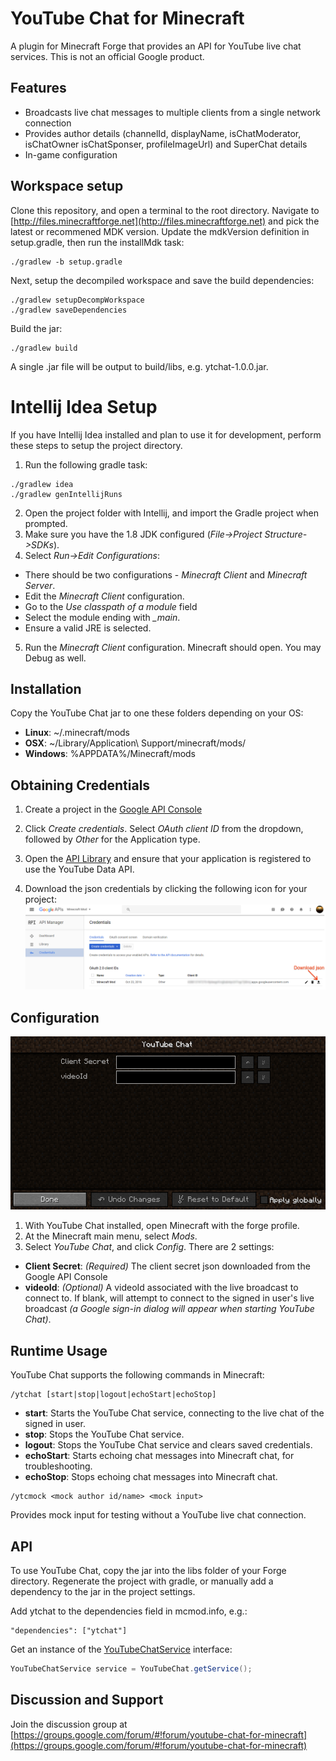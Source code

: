 # YouTube Chat for Minecraft

A plugin for Minecraft Forge that provides an API for YouTube live chat
services. This is not an official Google product.

## Features

*  Broadcasts live chat messages to multiple clients from a single network
  connection
*  Provides author details (channelId, displayName, isChatModerator, isChatOwner
   isChatSponser, profileImageUrl) and SuperChat details
*  In-game configuration

## Workspace setup

Clone this repository, and open a terminal to the root directory. Navigate to
[http://files.minecraftforge.net](http://files.minecraftforge.net) and pick
the latest or recommened MDK version. Update the mdkVersion definition in
setup.gradle, then run the installMdk task:

  ```
  ./gradlew -b setup.gradle
  ```

Next, setup the decompiled workspace and save the build dependencies:

  ```
  ./gradlew setupDecompWorkspace
  ./gradlew saveDependencies
  ```

Build the jar:

  ```
  ./gradlew build
  ```

A single .jar file will be output to build/libs, e.g. ytchat-1.0.0.jar.


# Intellij Idea Setup

If you have Intellij Idea installed and plan to use it for development, perform
these steps to setup the project directory.

1. Run the following gradle task:

  ```
  ./gradlew idea
  ./gradlew genIntellijRuns
  ```
2.  Open the project folder with Intellij, and import the Gradle project
  when prompted.
3.  Make sure you have the 1.8 JDK configured (*File->Project Structure->SDKs*).
4.  Select *Run->Edit Configurations*:
  * There should be two configurations - *Minecraft Client* and *Minecraft
  Server*.
  * Edit the *Minecraft Client* configuration.
  * Go to the *Use classpath of a module* field
  * Select the module ending with *_main*.
  * Ensure a valid JRE is selected.
5.  Run the *Minecraft Client* configuration. Minecraft should open. You may
 Debug as well.

## Installation

Copy the YouTube Chat jar to one these folders depending on your OS:

* **Linux**: ~/.minecraft/mods
* **OSX**: ~/Library/Application\ Support/minecraft/mods/
* **Windows**: %APPDATA%/Minecraft/mods

## Obtaining Credentials

1.  Create a project in the [Google API Console](https://console.developers.google.com/)

2.  Click *Create credentials*. Select *OAuth client ID* from the dropdown,
followed by *Other* for the Application type.

3.  Open the [API Library](https://console.developers.google.com/apis/library?project=_)
    and ensure that your application is registered to use the YouTube Data API.

4.  Download the json credentials by clicking the following icon for your
  project: ![Download json](download_json.png)


## Configuration

![Configuration](configuration.png)

1.  With YouTube Chat installed, open Minecraft with the forge profile.
2.  At the Minecraft main menu, select *Mods*.
3.  Select *YouTube Chat*, and click *Config*. There are 2 settings:
  *  **Client Secret**: *(Required)* The client secret json downloaded from the
  Google API Console
  *  **videoId**: *(Optional)* A videoId associated with the live broadcast to
  connect to. If blank, will attempt to connect to the signed in user's live
  broadcast *(a Google sign-in dialog will appear when starting YouTube Chat)*.

## Runtime Usage

YouTube Chat supports the following commands in Minecraft:

```
/ytchat [start|stop|logout|echoStart|echoStop]
```
*  **start**: Starts the YouTube Chat service, connecting to the live chat of
the signed in user.
*  **stop**: Stops the YouTube Chat service.
*  **logout**: Stops the YouTube Chat service and clears saved credentials.
*  **echoStart**: Starts echoing chat messages into Minecraft chat,
   for troubleshooting.
*  **echoStop**: Stops echoing chat messages into Minecraft chat.

```
/ytcmock <mock author id/name> <mock input>
```

Provides mock input for testing without a YouTube live chat connection.

## API

To use YouTube Chat, copy the jar into the libs folder of your Forge directory.
Regenerate the project with gradle, or manually add a dependency to the jar in
the project settings.

Add ytchat to the dependencies field in mcmod.info, e.g.:

  ```
  "dependencies": ["ytchat"]
  ```
Get an instance of the [YouTubeChatService](https://github.com/youtube/youtube-chat-for-minecraft/blob/master/src/main/java/com/google/youtube/gaming/chat/YouTubeChatService.java)
interface:

  ```java
  YouTubeChatService service = YouTubeChat.getService();
  ```
## Discussion and Support

Join the discussion group at 
[https://groups.google.com/forum/#!forum/youtube-chat-for-minecraft](https://groups.google.com/forum/#!forum/youtube-chat-for-minecraft)